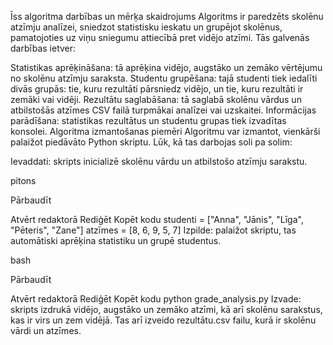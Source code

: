 Īss algoritma darbības un mērķa skaidrojums
Algoritms ir paredzēts skolēnu atzīmju analīzei, sniedzot statistisku ieskatu un grupējot skolēnus, pamatojoties uz viņu sniegumu attiecībā pret vidējo atzīmi. Tās galvenās darbības ietver:

Statistikas aprēķināšana: tā aprēķina vidējo, augstāko un zemāko vērtējumu no skolēnu atzīmju saraksta.
Studentu grupēšana: tajā studenti tiek iedalīti divās grupās: tie, kuru rezultāti pārsniedz vidējo, un tie, kuru rezultāti ir zemāki vai vidēji.
Rezultātu saglabāšana: tā saglabā skolēnu vārdus un atbilstošās atzīmes CSV failā turpmākai analīzei vai uzskaitei.
Informācijas parādīšana: statistikas rezultātus un studentu grupas tiek izvadītas konsolei.
Algoritma izmantošanas piemēri
Algoritmu var izmantot, vienkārši palaižot piedāvāto Python skriptu. Lūk, kā tas darbojas soli pa solim:

Ievaddati: skripts inicializē skolēnu vārdu un atbilstošo atzīmju sarakstu.

pitons

Pārbaudīt

Atvērt redaktorā
Rediģēt
Kopēt kodu
studenti = ["Anna", "Jānis", "Līga", "Pēteris", "Zane"]
atzīmes = [8, 6, 9, 5, 7]
Izpilde: palaižot skriptu, tas automātiski aprēķina statistiku un grupē studentus.

bash

Pārbaudīt

Atvērt redaktorā
Rediģēt
Kopēt kodu
python grade_analysis.py
Izvade: skripts izdrukā vidējo, augstāko un zemāko atzīmi, kā arī skolēnu sarakstus, kas ir virs un zem vidējā. Tas arī izveido rezultātu.csv failu, kurā ir skolēnu vārdi un atzīmes.
